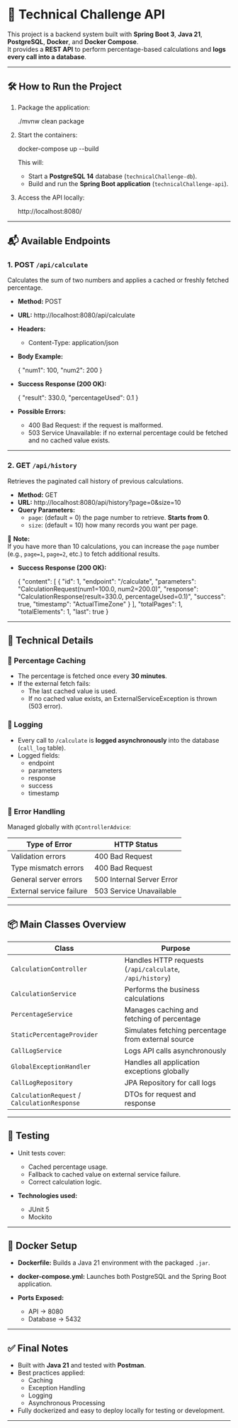 # 🧮 Technical Challenge API

This project is a backend system built with **Spring Boot 3**, **Java 21**, **PostgreSQL**, **Docker**, and **Docker Compose**.  
It provides a **REST API** to perform percentage-based calculations and **logs every call into a database**.

---

## 🛠 How to Run the Project

1. Package the application:

   ./mvnw clean package

2. Start the containers:

   docker-compose up --build

   This will:
    - Start a **PostgreSQL 14** database (`technicalChallenge-db`).
    - Build and run the **Spring Boot application** (`technicalChallenge-api`).

3. Access the API locally:

   http://localhost:8080/

---

## 📬 Available Endpoints

### 1. POST `/api/calculate`

Calculates the sum of two numbers and applies a cached or freshly fetched percentage.

- **Method:** POST
- **URL:** http://localhost:8080/api/calculate
- **Headers:**
    - Content-Type: application/json
- **Body Example:**

  {
  "num1": 100,
  "num2": 200
  }

- **Success Response (200 OK):**

  {
  "result": 330.0,
  "percentageUsed": 0.1
  }

- **Possible Errors:**
    - 400 Bad Request: if the request is malformed.
    - 503 Service Unavailable: if no external percentage could be fetched and no cached value exists.

---

### 2. GET `/api/history`

Retrieves the paginated call history of previous calculations.

- **Method:** GET
- **URL:** http://localhost:8080/api/history?page=0&size=10 
- **Query Parameters:**
  - `page`: (default = 0) the page number to retrieve. **Starts from 0**.
  - `size`: (default = 10) how many records you want per page.

📌 **Note:**  
If you have more than 10 calculations, you can increase the `page` number (e.g., `page=1`, `page=2`, etc.) to fetch additional results.
- **Success Response (200 OK):**

  {
  "content": [
  {
  "id": 1,
  "endpoint": "/calculate",
  "parameters": "CalculationRequest(num1=100.0, num2=200.0)",
  "response": "CalculationResponse(result=330.0, percentageUsed=0.1)",
  "success": true,
  "timestamp": "ActualTimeZone"
  }
  ],
  "totalPages": 1,
  "totalElements": 1,
  "last": true
  }

---

## 🧠 Technical Details

### 🔹 Percentage Caching

- The percentage is fetched once every **30 minutes**.
- If the external fetch fails:
    - The last cached value is used.
    - If no cached value exists, an ExternalServiceException is thrown (503 error).

### 🔹 Logging

- Every call to `/calculate` is **logged asynchronously** into the database (`call_log` table).
- Logged fields:
    - endpoint
    - parameters
    - response
    - success
    - timestamp

### 🔹 Error Handling

Managed globally with `@ControllerAdvice`:

| Type of Error            | HTTP Status             |
| ------------------------- | ----------------------- |
| Validation errors         | 400 Bad Request          |
| Type mismatch errors      | 400 Bad Request          |
| General server errors     | 500 Internal Server Error |
| External service failure  | 503 Service Unavailable  |

---

## 📦 Main Classes Overview

| Class                       | Purpose |
| ---------------------------- | ------- |
| `CalculationController`      | Handles HTTP requests (`/api/calculate`, `/api/history`) |
| `CalculationService`         | Performs the business calculations |
| `PercentageService`          | Manages caching and fetching of percentage |
| `StaticPercentageProvider`   | Simulates fetching percentage from external source |
| `CallLogService`             | Logs API calls asynchronously |
| `GlobalExceptionHandler`     | Handles all application exceptions globally |
| `CallLogRepository`          | JPA Repository for call logs |
| `CalculationRequest` / `CalculationResponse` | DTOs for request and response |

---

## 🧪 Testing

- Unit tests cover:
    - Cached percentage usage.
    - Fallback to cached value on external service failure.
    - Correct calculation logic.

- **Technologies used:**
    - JUnit 5
    - Mockito

---

## 🐳 Docker Setup

- **Dockerfile:** Builds a Java 21 environment with the packaged `.jar`.
- **docker-compose.yml:** Launches both PostgreSQL and the Spring Boot application.

- **Ports Exposed:**
    - API → 8080
    - Database → 5432

---

## ✅ Final Notes

- Built with **Java 21** and tested with **Postman**.
- Best practices applied:
    - Caching
    - Exception Handling
    - Logging
    - Asynchronous Processing
- Fully dockerized and easy to deploy locally for testing or development.

---
